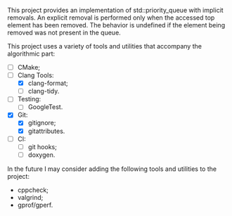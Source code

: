 This project provides an implementation of std::priority_queue with implicit removals.
An explicit removal is performed only when the accessed top element has been removed.
The behavior is undefined if the element being removed was not present in the queue. 

This project uses a variety of tools and utilities that accompany the algorithmic part:
- [ ] CMake;
- [ ] Clang Tools:
    - [x] clang-format;
    - [ ] clang-tidy.
- [ ] Testing:
    - [ ] GoogleTest.
- [x] Git:
    - [x] gitignore;
    - [x] gitattributes.
- [ ] CI:
    - [ ] git hooks;
    - [ ] doxygen.

In the future I may consider adding the following tools and utilities to the project:
- cppcheck;
- valgrind;
- gprof/gperf.